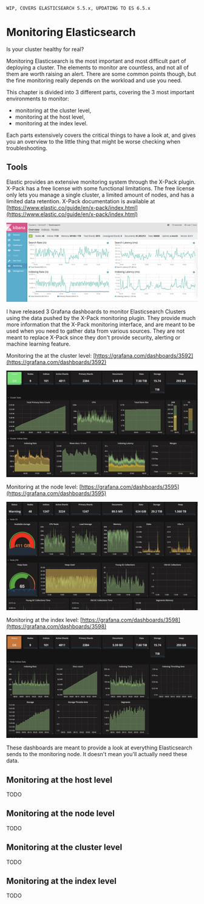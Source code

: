 ```
WIP, COVERS ELASTICSEARCH 5.5.x, UPDATING TO ES 6.5.x
```

# Monitoring Elasticsearch

Is your cluster healthy for real?

Monitoring Elasticsearch is the most important and most difficult part of deploying a cluster. The elements to monitor are countless, and not all of them are worth raising an alert. There are some common points though, but the fine monitoring really depends on the workload and use you need.

This chapter is divided into 3 different parts, covering the 3 most important environments to monitor:

* monitoring at the cluster level,
* monitoring at the host level,
* monitoring at the index level.

Each parts extensively covers the critical things to have a look at, and gives you an overview to the little thing that might be worse checking when troubleshooting.

## Tools

Elastic provides an extensive monitoring system through the X-Pack plugin. X-Pack has a free license with some functional limitations. The free license only lets you manage a single cluster, a limited amount of nodes, and has a limited data retention. X-Pack documentation is available at [https://www.elastic.co/guide/en/x-pack/index.html](https://www.elastic.co/guide/en/x-pack/index.html)

![](images/image7.png)

I have released 3 Grafana dashboards to monitor Elasticsearch Clusters using the data pushed by the X-Pack monitoring plugin. They provide much more information that the X-Pack monitoring interface, and are meant to be used when you need to gather data from various sources. They are not meant to replace X-Pack since they don't provide security, alerting or machine learning feature.

Monitoring the at the cluster level: [https://grafana.com/dashboards/3592](https://grafana.com/dashboards/3592)

![](images/image8.png)

Monitoring at the node level: [https://grafana.com/dashboards/3595](https://grafana.com/dashboards/3595)

![](images/image9.png)

Monitoring at the index level: [https://grafana.com/dashboards/3598](https://grafana.com/dashboards/3598)

![](images/image10.png)

These dashboards are meant to provide a look at everything Elasticsearch sends to the monitoring node. It doesn't mean you'll actually need these data.

## Monitoring at the host level

TODO

## Monitoring at the node level

TODO

## Monitoring at the cluster level

TODO

## Monitoring at the index level

TODO
